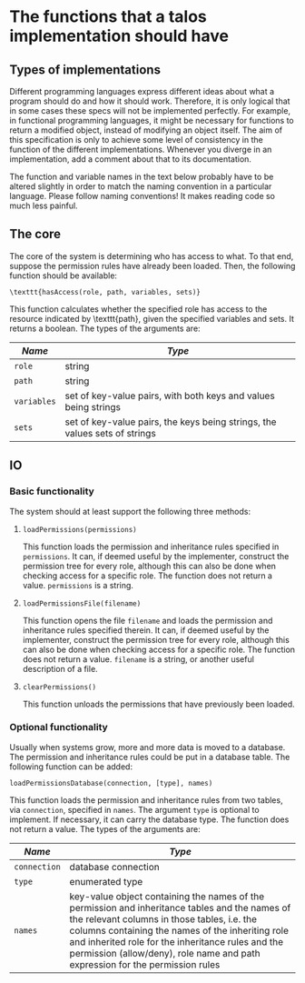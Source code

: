 # The functions that a talos implementation should have

## Types of implementations
Different programming languages express different ideas about what a program should do and how it should work. Therefore, it is only logical that in some cases these specs will not be implemented perfectly. For example, in functional programming languages, it might be necessary for functions to return a modified object, instead of modifying an object itself. The aim of this specification is only to achieve some level of consistency in the function of the different implementations. Whenever you diverge in an implementation, add a comment about that to its documentation.

The function and variable names in the text below probably have to be altered slightly in order to match the naming convention in a particular language. Please follow naming conventions! It makes reading code so much less painful.

## The core
The core of the system is determining who has access to what. To that end, suppose the permission rules have already been loaded. Then, the following function should be available:

```
\texttt{hasAccess(role, path, variables, sets)}
```

This function calculates whether the specified role has access to the resource indicated by \texttt{path}, given the specified variables and sets. It returns a boolean. The types of the arguments are:

| *Name*      | *Type*                                                                     |
| ----------- | -------------------------------------------------------------------------- |
| `role`      | string                                                                     |
| `path`      | string                                                                     |
| `variables` | set of key-value pairs, with both keys and values being strings            |
| `sets`      | set of key-value pairs, the keys being strings, the values sets of strings |
	
## IO
### Basic functionality
The system should at least support the following three methods:

1. ```loadPermissions(permissions)```

	This function loads the permission and inheritance rules specified in `permissions`. It can, if deemed useful by the implementer, construct the permission tree for every role, although this can also be done when checking access for a specific role. The function does not return a value. `permissions` is a string.

2. ```loadPermissionsFile(filename)```

	This function opens the file `filename` and loads the permission and inheritance rules specified therein. It can, if deemed useful by the implementer, construct the permission tree for every role, although this can also be done when checking access for a specific role. The function does not return a value. `filename` is a string, or another useful description of a file.

3. ```clearPermissions()```

	This function unloads the permissions that have previously been loaded.

### Optional functionality
Usually when systems grow, more and more data is moved to a database. The permission and inheritance rules could be put in a database table. The following function can be added:

```loadPermissionsDatabase(connection, [type], names)```

This function loads the permission and inheritance rules from two tables, via `connection`, specified in `names`. The argument `type` is optional to implement. If necessary, it can carry the database type. The function does not return a value. The types of the arguments are:

| *Name*       | *Type*              |
| ------------ | ------------------- |
| `connection` | database connection |
| `type`       | enumerated type     |
| `names`      | key-value object containing the names of the permission and inheritance tables and the names of the relevant columns in those tables, i.e. the columns containing the names of the inheriting role and inherited role for the inheritance rules and the permission (allow/deny), role name and path expression for the permission rules |

